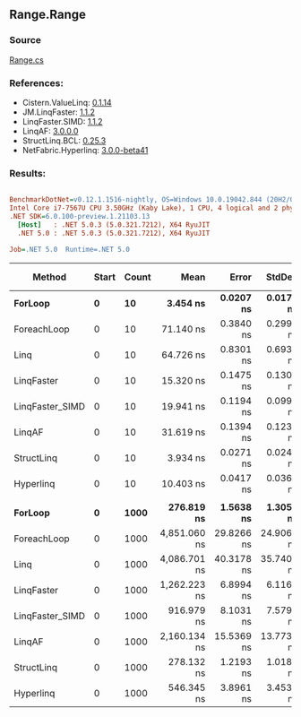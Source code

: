﻿## Range.Range

### Source
[Range.cs](../LinqBenchmarks/Range/Range.cs)

### References:
- Cistern.ValueLinq: [0.1.14](https://www.nuget.org/packages/Cistern.ValueLinq/0.1.14)
- JM.LinqFaster: [1.1.2](https://www.nuget.org/packages/JM.LinqFaster/1.1.2)
- LinqFaster.SIMD: [1.1.2](https://www.nuget.org/packages/LinqFaster.SIMD/1.0.3)
- LinqAF: [3.0.0.0](https://www.nuget.org/packages/LinqAF/3.0.0.0)
- StructLinq.BCL: [0.25.3](https://www.nuget.org/packages/StructLinq.BCL/0.25.3)
- NetFabric.Hyperlinq: [3.0.0-beta41](https://www.nuget.org/packages/NetFabric.Hyperlinq/3.0.0-beta41)

### Results:
``` ini

BenchmarkDotNet=v0.12.1.1516-nightly, OS=Windows 10.0.19042.844 (20H2/October2020Update)
Intel Core i7-7567U CPU 3.50GHz (Kaby Lake), 1 CPU, 4 logical and 2 physical cores
.NET SDK=6.0.100-preview.1.21103.13
  [Host]   : .NET 5.0.3 (5.0.321.7212), X64 RyuJIT
  .NET 5.0 : .NET 5.0.3 (5.0.321.7212), X64 RyuJIT

Job=.NET 5.0  Runtime=.NET 5.0  

```
|          Method | Start | Count |         Mean |      Error |     StdDev | Ratio | RatioSD |  Gen 0 | Gen 1 | Gen 2 | Allocated |
|---------------- |------ |------ |-------------:|-----------:|-----------:|------:|--------:|-------:|------:|------:|----------:|
|         **ForLoop** |     **0** |    **10** |     **3.454 ns** |  **0.0207 ns** |  **0.0173 ns** |  **1.00** |    **0.00** |      **-** |     **-** |     **-** |         **-** |
|     ForeachLoop |     0 |    10 |    71.140 ns |  0.3840 ns |  0.2998 ns | 20.59 |    0.11 | 0.0267 |     - |     - |      56 B |
|            Linq |     0 |    10 |    64.726 ns |  0.8301 ns |  0.6932 ns | 18.74 |    0.20 | 0.0191 |     - |     - |      40 B |
|      LinqFaster |     0 |    10 |    15.320 ns |  0.1475 ns |  0.1307 ns |  4.44 |    0.05 | 0.0306 |     - |     - |      64 B |
| LinqFaster_SIMD |     0 |    10 |    19.941 ns |  0.1194 ns |  0.0997 ns |  5.77 |    0.04 | 0.0306 |     - |     - |      64 B |
|          LinqAF |     0 |    10 |    31.619 ns |  0.1394 ns |  0.1236 ns |  9.15 |    0.05 |      - |     - |     - |         - |
|      StructLinq |     0 |    10 |     3.934 ns |  0.0271 ns |  0.0240 ns |  1.14 |    0.01 |      - |     - |     - |         - |
|       Hyperlinq |     0 |    10 |    10.403 ns |  0.0417 ns |  0.0369 ns |  3.01 |    0.01 |      - |     - |     - |         - |
|                 |       |       |              |            |            |       |         |        |       |       |           |
|         **ForLoop** |     **0** |  **1000** |   **276.819 ns** |  **1.5638 ns** |  **1.3058 ns** |  **1.00** |    **0.00** |      **-** |     **-** |     **-** |         **-** |
|     ForeachLoop |     0 |  1000 | 4,851.060 ns | 29.8266 ns | 24.9066 ns | 17.52 |    0.15 | 0.0229 |     - |     - |      56 B |
|            Linq |     0 |  1000 | 4,086.701 ns | 40.3178 ns | 35.7406 ns | 14.76 |    0.17 | 0.0153 |     - |     - |      40 B |
|      LinqFaster |     0 |  1000 | 1,262.223 ns |  6.8994 ns |  6.1162 ns |  4.56 |    0.03 | 1.9226 |     - |     - |   4,024 B |
| LinqFaster_SIMD |     0 |  1000 |   916.979 ns |  8.1031 ns |  7.5796 ns |  3.32 |    0.03 | 1.9226 |     - |     - |   4,024 B |
|          LinqAF |     0 |  1000 | 2,160.134 ns | 15.5369 ns | 13.7730 ns |  7.80 |    0.07 |      - |     - |     - |         - |
|      StructLinq |     0 |  1000 |   278.132 ns |  1.2193 ns |  1.0182 ns |  1.00 |    0.01 |      - |     - |     - |         - |
|       Hyperlinq |     0 |  1000 |   546.345 ns |  3.8961 ns |  3.4538 ns |  1.97 |    0.02 |      - |     - |     - |         - |
